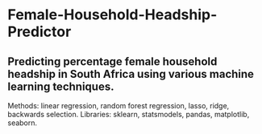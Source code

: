 # Female-Household-Headship-Predictor

## Predicting percentage female household headship in South Africa using various machine learning techniques.
Methods: linear regression, random forest regression, lasso, ridge, backwards selection.
Libraries: sklearn, statsmodels, pandas, matplotlib, seaborn.
